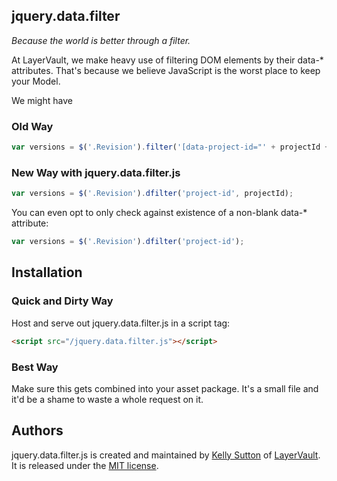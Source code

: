 ## jquery.data.filter

*Because the world is better through a filter.*

At LayerVault, we make heavy use of filtering DOM elements by their data-* attributes. That's because we believe 
JavaScript is the worst place to keep your Model.

We might have 

### Old Way

```javascript
var versions = $('.Revision').filter('[data-project-id="' + projectId + '"]');
```

### New Way with jquery.data.filter.js

```javascript
var versions = $('.Revision').dfilter('project-id', projectId);
```

You can even opt to only check against existence of a non-blank data-* attribute:

```javascript
var versions = $('.Revision').dfilter('project-id');
```

## Installation

### Quick and Dirty Way

Host and serve out jquery.data.filter.js in a script tag:

```html
<script src="/jquery.data.filter.js"></script>
```

### Best Way

Make sure this gets combined into your asset package. It's a small file and it'd be a shame to waste a whole request on it.

## Authors

jquery.data.filter.js is created and maintained by [Kelly Sutton](http://kellysutton.com) of [LayerVault](http://layervault.com). It is released under the [MIT license](http://en.wikipedia.org/wiki/MIT_License). 
